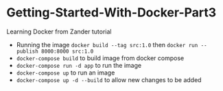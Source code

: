 # Getting-Started-With-Docker-Part3

Learning Docker from Zander tutorial

- Running the image `docker build --tag src:1.0` then `docker run --publish 8000:8000 src:1.0`
- `docker-compose build` to build image from docker compose
- `docker-compose run -d app` to run the image
- `docker-compose up` to run an image
- `docker-compose up -d --build` to allow new changes to be added
